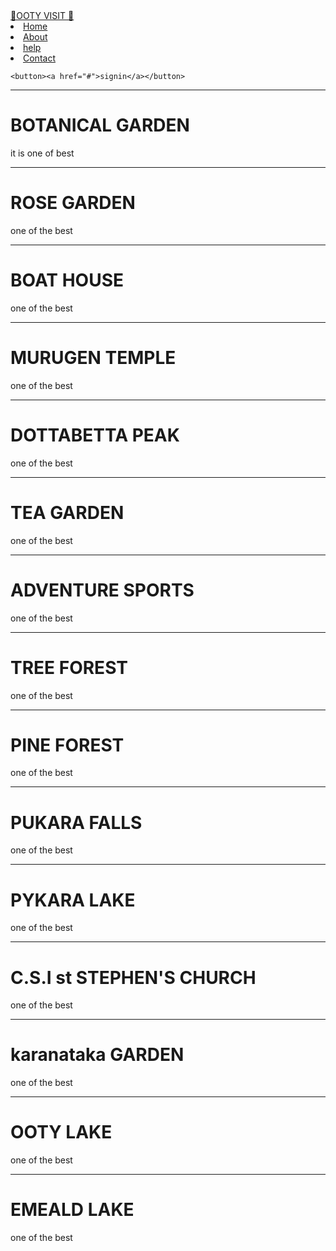   <meta charset="UTF-8">
  <meta name="viewport" content="width=device-width, initial-scale=1">
  <title>OOTY VISIT</title>
  <link rel="stylesheet" href="style.css"/>
</head>

<body>
<nav class="navbar">
  <div class="navdiv">
    <div class="logo"><a href="#">📍OOTY VISIT 🚙</a></div
  <ul>
    <li><a href="#">Home</a></li>
    <li><a href="#">About</a></li>
    <li><a href="#">help</a></li>
    <li><a href="#">Contact</a></li>
    
    <button><a href="#">signin</a></button>
  </ul>
  </div>
</nav>
<hr>
<div class="master"><h1>BOTANICAL GARDEN</h1> 
<p>it is one of best</p>
</div>
<hr>
  <div class="master2"><h1> ROSE GARDEN </h1>
    <p>one of the best</p>
  </div>
  <hr>
    <div class="master3"><h1> BOAT HOUSE </h1>
    <p>one of the best</p>
  </div>
  <hr>
    <div class="master4"><h1> MURUGEN TEMPLE </h1>
    <p>one of the best</p>
  </div>
  <hr>
    <div class="master5"><h1> DOTTABETTA PEAK </h1>
    <p>one of the best</p>
  </div>
  <hr>
    <div class="master6"><h1> TEA GARDEN </h1>
    <p>one of the best</p>
  </div>
  <hr>
    <div class="master7"><h1> ADVENTURE SPORTS</h1>
    <p>one of the best</p>
  </div>
  <hr>
  <div class="master8"><h1> TREE FOREST </h1>
    <p>one of the best</p>
  </div>
  <hr>
    <div class="master9"><h1> PINE FOREST </h1>
    <p>one of the best</p>
  </div>
  <hr>
    <div class="master10"><h1> PUKARA FALLS</h1>
    <p>one of the best</p>
  </div>
  <hr>
    <div class="master11"><h1> PYKARA LAKE</h1>
    <p>one of the best</p>
  </div>
  <hr>
    <div class="master12"><h1> C.S.I st STEPHEN'S CHURCH</h1>
    <p>one of the best</p>
  </div>
  <hr>
    <div class="master13"><h1> karanataka GARDEN</h1>
    <p>one of the best</p>
  </div><hr>
    <div class="master14"><h1> OOTY LAKE</h1>
    <p>one of the best</p>
  </div>
  <hr>
    <div class="master15"><h1> EMEALD LAKE </h1>
    <p>one of the best</p>
  </div>
  <br>
  
</body>

</html>
